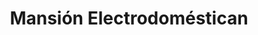 ---
title: "Mansión Electrodoméstican"
url: /bogota-d-c/mansion-electrodomestican/
shop: Elektronik
---